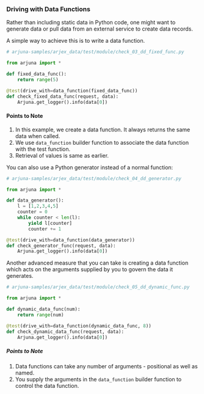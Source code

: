### Driving with Data Functions

Rather than including static data in Python code, one might want to generate data or pull data from an external service to create data records.

A simple way to achieve this is to write a data function.

```python
# arjuna-samples/arjex_data/test/module/check_03_dd_fixed_func.py

from arjuna import *

def fixed_data_func():
    return range(5)

@test(drive_with=data_function(fixed_data_func))
def check_fixed_data_func(request, data):
    Arjuna.get_logger().info(data[0])
```

#### Points to Note
1. In this example, we create a data function. It always returns the same data when called.
2. We use `data_function` builder function to associate the data function with the test function.
3. Retrieval of values is same as earlier.

You can also use a Python generator instead of a normal function:

```python
# arjuna-samples/arjex_data/test/module/check_04_dd_generator.py

from arjuna import *

def data_generator():
    l = [1,2,3,4,5]
    counter = 0
    while counter < len(l):
        yield l[counter]
        counter += 1

@test(drive_with=data_function(data_generator))
def check_generator_func(request, data):
    Arjuna.get_logger().info(data[0])
```

Another advanced measure that you can take is creating a data function which acts on the arguments supplied by you to govern the data it generates.

```python
# arjuna-samples/arjex_data/test/module/check_05_dd_dynamic_func.py

from arjuna import *

def dynamic_data_func(num):
    return range(num)

@test(drive_with=data_function(dynamic_data_func, 8))
def check_dynamic_data_func(request, data):
    Arjuna.get_logger().info(data[0])
```

##### Points to Note
1. Data functions can take any number of arguments - positional as well as named.
2. You supply the arguments in the `data_function` builder function to control the data function.
